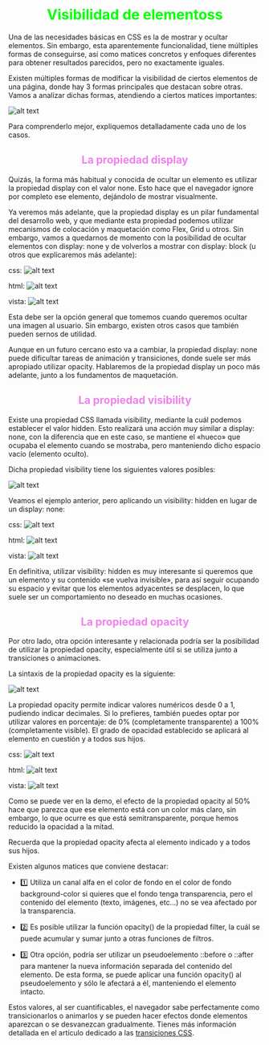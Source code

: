 # <span style="color:lime"><center>Visibilidad de elementoss</center></span>

Una de las necesidades básicas en CSS es la de mostrar y ocultar elementos. Sin embargo, esta aparentemente funcionalidad, tiene múltiples formas de conseguirse, así como matices concretos y enfoques diferentes para obtener resultados parecidos, pero no exactamente iguales.

Existen múltiples formas de modificar la visibilidad de ciertos elementos de una página, donde hay 3 formas principales que destacan sobre otras. Vamos a analizar dichas formas, atendiendo a ciertos matices importantes:

![alt text](./imagenes-visibilidad-de-elementos/image.png)

Para comprenderlo mejor, expliquemos detalladamente cada uno de los casos.

## <span style="color:violet"><center>La propiedad display</center></span>
Quizás, la forma más habitual y conocida de ocultar un elemento es utilizar la propiedad display con el valor none. Esto hace que el navegador ignore por completo ese elemento, dejándolo de mostrar visualmente.

Ya veremos más adelante, que la propiedad display es un pilar fundamental del desarrollo web, y que mediante esta propiedad podemos utilizar mecanismos de colocación y maquetación como Flex, Grid u otros. Sin embargo, vamos a quedarnos de momento con la posibilidad de ocultar elementos con display: none y de volverlos a mostrar con display: block (u otros que explicaremos más adelante):

css:
![alt text](./imagenes-visibilidad-de-elementos/image-1.png)

html:
![alt text](./imagenes-visibilidad-de-elementos/image-2.png)

vista:
![alt text](./imagenes-visibilidad-de-elementos/image-3.png)

Esta debe ser la opción general que tomemos cuando queremos ocultar una imagen al usuario. Sin embargo, existen otros casos que también pueden sernos de utilidad.

Aunque en un futuro cercano esto va a cambiar, la propiedad display: none puede dificultar tareas de animación y transiciones, donde suele ser más apropiado utilizar opacity. Hablaremos de la propiedad display un poco más adelante, junto a los fundamentos de maquetación.

## <span style="color:violet"><center>La propiedad visibility</center></span>
Existe una propiedad CSS llamada visibility, mediante la cuál podemos establecer el valor hidden. Esto realizará una acción muy similar a display: none, con la diferencia que en este caso, se mantiene el «hueco» que ocupaba el elemento cuando se mostraba, pero manteniendo dicho espacio vacío (elemento oculto).

Dicha propiedad visibility tiene los siguientes valores posibles:

![alt text](./imagenes-visibilidad-de-elementos/image-4.png)

Veamos el ejemplo anterior, pero aplicando un visibility: hidden en lugar de un display: none:

css:
![alt text](./imagenes-visibilidad-de-elementos/image-5.png)

html:
![alt text](./imagenes-visibilidad-de-elementos/image-6.png)

vista:
![alt text](im./imagenes-visibilidad-de-elementos/age-7.png)

En definitiva, utilizar visibility: hidden es muy interesante si queremos que un elemento y su contenido «se vuelva invisible», para así seguir ocupando su espacio y evitar que los elementos adyacentes se desplacen, lo que suele ser un comportamiento no deseado en muchas ocasiones.

## <span style="color:violet"><center>La propiedad opacity</center></span>
Por otro lado, otra opción interesante y relacionada podría ser la posibilidad de utilizar la propiedad opacity, especialmente útil si se utiliza junto a transiciones o animaciones.

La sintaxis de la propiedad opacity es la siguiente:

![alt text](./imagenes-visibilidad-de-elementos/image-8.png)

La propiedad opacity permite indicar valores numéricos desde 0 a 1, pudiendo indicar decimales. Si lo prefieres, también puedes optar por utilizar valores en porcentaje: de 0% (completamente transparente) a 100% (completamente visible). El grado de opacidad establecido se aplicará al elemento en cuestión y a todos sus hijos.

css:
![alt text](./imagenes-visibilidad-de-elementos/image-9.png)

html:
![alt text](./imagenes-visibilidad-de-elementos/image-10.png)

vista:
![alt text](./imagenes-visibilidad-de-elementos/image-11.png)

Como se puede ver en la demo, el efecto de la propiedad opacity al 50% hace que parezca que ese elemento está con un color más claro, sin embargo, lo que ocurre es que está semitransparente, porque hemos reducido la opacidad a la mitad.

Recuerda que la propiedad opacity afecta al elemento indicado y a todos sus hijos.

Existen algunos matices que conviene destacar:

   - 1️⃣ Utiliza un canal alfa en el color de fondo en el color de fondo background-color si quieres que el fondo tenga transparencia, pero el contenido del elemento (texto, imágenes, etc...) no se vea afectado por la transparencia.

   - 2️⃣ Es posible utilizar la función opacity() de la propiedad filter, la cuál se puede acumular y sumar junto a otras funciones de filtros.

   - 3️⃣ Otra opción, podría ser utilizar un pseudoelemento ::before o ::after para mantener la nueva información separada del contenido del elemento. De esta forma, se puede aplicar una función opacity() al pseudoelemento y sólo le afectará a él, manteniendo el elemento intacto.

Estos valores, al ser cuantificables, el navegador sabe perfectamente como transicionarlos o animarlos y se pueden hacer efectos donde elementos aparezcan o se desvanezcan gradualmente. Tienes más información detallada en el artículo dedicado a las [transiciones CSS](https://lenguajecss.com/css/animaciones/transiciones/).
